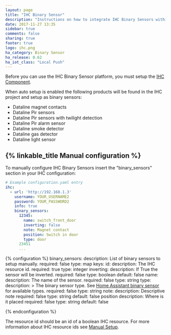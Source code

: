 ```yaml
---
layout: page
title: "IHC Binary Sensor"
description: "Instructions on how to integrate IHC Binary Sensors within Home Assistant."
date: 2017-11-27 13:35
sidebar: true
comments: false
sharing: true
footer: true
logo: ihc.png
ha_category: Binary Sensor
ha_release: 0.62
ha_iot_class: "Local Push"
---
```


Before you can use the IHC Binary Sensor platform,
you must setup the [IHC Component](/components/ihc/).

When auto setup is enabled the following products will
be found in the IHC project and setup as binary sensors:

- Dataline magnet contacts
- Dataline Pir sensors
- Dataline Pir sensors with twilight detection
- Dataline Pir alarm sensor
- Dataline smoke detector
- Dataline gas detector
- Dataline light sensor

## {% linkable_title Manual configuration %}

To manually configure IHC Binary Sensors
insert the "binary_sensors" section in your IHC configuration:


```yaml
# Example configuration.yaml entry
ihc:
  - url: 'http://192.168.1.3'
    username: YOUR_USERNAME2
    password: YOUR_PASSWORD2
    info: true 
    binary_sensors:
      12345: 
        name: switch_front_door
        inverting: false
        note: Magnet contact
        position: Switch in door
        type: door
      23451 
      ...
```

{% configuration %}
binary_sensors:
  description: List of binary sensors to setup manually.
  required: false
  type: map
  keys:
    id:
      description: The IHC resource id.
      required: true
      type: integer
    inverting:
      description: If True the sensor will be inverted.
      required: false
      type: boolean
      default: false
    name:
      description: The name of the sensor.
      required: false
      type: string
    type:
      description: >
        The binary sensor type.
        See [Home Assistant binary sensor](/components/binary_sensor/)
        for available types.
      required: false
      type: string
   note:
      description: Descriptive note
      required: false
      type: string
      default: false
    position
      description: Where is it placed 
      required: false
      type: string
      default: false      

    
{% endconfiguration %}

The resource id should be an id of a boolean IHC resource. For more information
about IHC resource ids see [Manual Setup](/components/ihc/#manual-setup).
